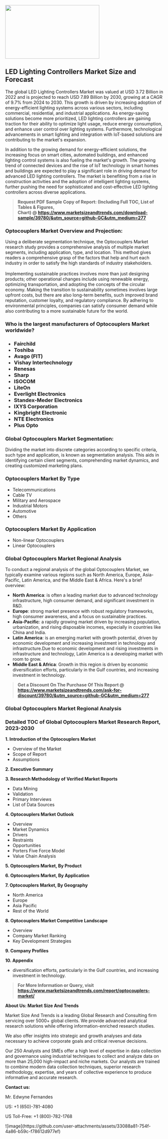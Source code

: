 <p><img class="alignnone size-medium wp-image-20088" src="https://ffe5etoiles.com/wp-content/uploads/2024/12/MST1-300x171.png" alt="" width="300" height="171" /></p><h2>LED Lighting Controllers Market Size and Forecast</h2><p>The global LED Lighting Controllers Market was valued at USD 3.72 Billion in 2022 and is projected to reach USD 7.89 Billion by 2030, growing at a CAGR of 9.7% from 2024 to 2030. This growth is driven by increasing adoption of energy-efficient lighting systems across various sectors, including commercial, residential, and industrial applications. As energy-saving solutions become more prioritized, LED lighting controllers are gaining traction for their ability to optimize light usage, reduce energy consumption, and enhance user control over lighting systems. Furthermore, technological advancements in smart lighting and integration with IoT-based solutions are contributing to the market's expansion.</p><p>In addition to the growing demand for energy-efficient solutions, the increasing focus on smart cities, automated buildings, and enhanced lighting control systems is also fueling the market's growth. The growing trend of connected devices and the rise of IoT technology in smart homes and buildings are expected to play a significant role in driving demand for advanced LED lighting controllers. The market is benefiting from a rise in construction activities and the adoption of intelligent lighting systems, further pushing the need for sophisticated and cost-effective LED lighting controllers across diverse applications.</p></p><blockquote id="" class=""><strong>Request PDF Sample Copy of Report: (Including Full TOC, List of Tables &amp; Figures, Chart)&nbsp;@&nbsp;<strong><a href="https://www.marketsizeandtrends.com/download-sample/39780/&utm_source=github-GC&utm_medium=277" target="_blank">https://www.marketsizeandtrends.com/download-sample/39780/&utm_source=github-GC&utm_medium=277</a></strong></strong></blockquote><h3 id="" class="">Optocouplers Market&nbsp;Overview and Projection:</h3><p id="" class="">Using a deliberate segmentation technique, the Optocouplers Market research study provides a comprehensive analysis of multiple market segments, including application, type, and location. This method gives readers a comprehensive grasp of the factors that help and hurt each industry in order to satisfy the high standards of industry stakeholders. <br /> <br />Implementing sustainable practices involves more than just designing products; other operational changes include using renewable energy, optimizing transportation, and adopting the concepts of the circular economy. Making the transition to sustainability sometimes involves large upfront costs, but there are also long-term benefits, such improved brand reputation, customer loyalty, and regulatory compliance. By adhering to environmental principles, companies can satisfy consumer demand while also contributing to a more sustainable future for the world.</p><h3 id="" class="">Who is the largest manufacturers of&nbsp;Optocouplers Market worldwide?</h3><h3 class=""><p><ul><li>Fairchild </li><li> Toshiba </li><li> Avago (FIT) </li><li> Vishay Intertechnology </li><li> Renesas </li><li> Sharp </li><li> ISOCOM </li><li> LiteOn </li><li> Everlight Electronics </li><li> Standex-Meder Electronics </li><li> IXYS Corporation </li><li> Kingbright Electronic </li><li> NTE Electronics </li><li> Plus Opto</li></ul></p></h3><h3 id="" class="">Global&nbsp;Optocouplers Market Segmentation:</h3><p id="" class="">Dividing the market into discrete categories according to specific criteria, such type and application, is known as segmentation analysis. This aids in identifying certain client segments, comprehending market dynamics, and creating customized marketing plans.</p><h3 id="" class="">Optocouplers Market&nbsp;By Type</h3><p><p><ul><li>Telecommunications </li><li> Cable TV </li><li> Military and Aerospace </li><li> Industrial Motors </li><li> Automotive </li><li> Others</p></li></ul></p></p><h3 id="" class="">Optocouplers Market&nbsp;By Application</h3><p class=""><p><ul><li>Non-linear Optocouplers </li><li> Linear Optocouplers</li></ul></p></p><h3 id="" class="">Global Optocouplers Market Regional Analysis</h3><p id="" class="">To conduct a regional analysis of the global Optocouplers Market, we typically examine various regions such as North America, Europe, Asia-Pacific, Latin America, and the Middle East &amp; Africa. Here's a brief overview:</p><ul><li><strong>North America</strong>: is often a leading market due to advanced technology infrastructure, high consumer demand, and significant investment in R&amp;D.</li><li><strong>Europe</strong>: strong market presence with robust regulatory frameworks, high consumer awareness, and a focus on sustainable practices.</li><li><strong>Asia-Pacific</strong>: a rapidly growing market driven by increasing population, urbanization, and rising disposable incomes, especially in countries like China and India.</li><li><strong>Latin America</strong>: is an emerging market with growth potential, driven by economic development and increasing investment in technology and infrastructure.Due to economic development and rising investments in infrastructure and technology, Latin America is a developing market with room to grow.</li><li><strong>Middle East &amp; Africa</strong>: Growth in this region is driven by economic diversification efforts, particularly in the Gulf countries, and increasing investment in technology.</li></ul><blockquote id="" class=""><strong>Get a Discount On The Purchase Of This Report @ <strong><a href="https://www.marketsizeandtrends.com/ask-for-discount/39780/&utm_source=github-GC&utm_medium=277" target="_blank">https://www.marketsizeandtrends.com/ask-for-discount/39780/&utm_source=github-GC&utm_medium=277</a></strong></strong></blockquote><h3 id="" class="">Global Optocouplers Market Regional Analysis</h3><h3 id="" class="">Detailed TOC of Global Optocouplers Market Research Report, 2023-2030</h3><p id="" class=""><strong>1. Introduction of the Optocouplers Market</strong></p><ul><li>Overview of the Market</li><li>Scope of Report</li><li>Assumptions</li></ul><p id="" class=""><strong>2. Executive Summary</strong></p><p id="" class=""><strong>3. Research Methodology of Verified Market Reports</strong></p><ul><li>Data Mining</li><li>Validation</li><li>Primary Interviews</li><li>List of Data Sources</li></ul><p id="" class=""><strong>4. Optocouplers Market Outlook</strong></p><ul><li>Overview</li><li>Market Dynamics</li><li>Drivers</li><li>Restraints</li><li>Opportunities</li><li>Porters Five Force Model</li><li>Value Chain Analysis</li></ul><p id="" class=""><strong>5. Optocouplers Market, By Product</strong></p><p id="" class=""><strong>6. Optocouplers Market, By Application</strong></p><p id="" class=""><strong>7. Optocouplers Market, By Geography</strong></p><ul><li>North America</li><li>Europe</li><li>Asia Pacific</li><li>Rest of the World</li></ul><p id="" class=""><strong>8. Optocouplers Market Competitive Landscape</strong></p><ul><li>Overview</li><li>Company Market Ranking</li><li>Key Development Strategies</li></ul><p id="" class=""><strong>9. Company Profiles</strong></p><p id="" class=""><strong>10. Appendix</strong></p><ul><li>diversification efforts, particularly in the Gulf countries, and increasing investment in technology.</li></ul><blockquote id="" class=""><strong>For More Information or Query, visit <strong><strong><a href="https://www.marketsizeandtrends.com/report/optocouplers-market/" target="_blank">https://www.marketsizeandtrends.com/report/optocouplers-market/</a></strong></strong></strong></blockquote><p id="" class=""><strong>About Us: Market Size And Trends</strong></p><p id="" class="">Market Size And Trends is a leading Global Research and Consulting firm servicing over 5000+ global clients. We provide advanced analytical research solutions while offering information-enriched research studies.</p><p id="" class="">We also offer insights into strategic and growth analyses and data necessary to achieve corporate goals and critical revenue decisions.</p><p id="" class="">Our 250 Analysts and SMEs offer a high level of expertise in data collection and governance using industrial techniques to collect and analyze data on more than 25,000 high-impact and niche markets. Our analysts are trained to combine modern data collection techniques, superior research methodology, expertise, and years of collective experience to produce informative and accurate research.</p><p id="" class=""><strong>Contact us:</strong></p><p id="" class="">Mr. Edwyne Fernandes</p><p id="" class="">US: +1 (650)-781-4080</p><p id="" class="">US Toll-Free: +1 (800)-782-1768</p>
![image](https://github.com/user-attachments/assets/33088a81-754f-4a86-b59c-f78612d977ef)
